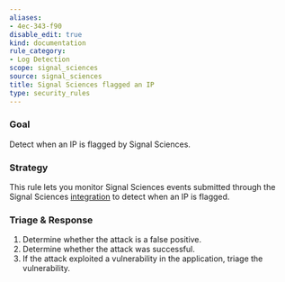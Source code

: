 ```yaml
---
aliases:
- 4ec-343-f90
disable_edit: true
kind: documentation
rule_category:
- Log Detection
scope: signal_sciences
source: signal_sciences
title: Signal Sciences flagged an IP
type: security_rules
---
```


### Goal
Detect when an IP is flagged by Signal Sciences.

### Strategy
This rule lets you monitor Signal Sciences events submitted through the Signal Sciences [integration][1] to detect when an IP is flagged. 

### Triage & Response
1. Determine whether the attack is a false positive.
2. Determine whether the attack was successful.
3. If the attack exploited a vulnerability in the application, triage the vulnerability.

[1]: https://app.datadoghq.com/account/settings#integrations/sigsci
